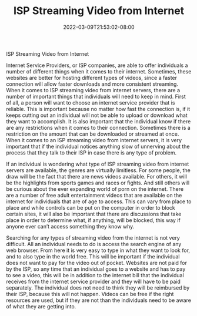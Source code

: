 ﻿---
title: "ISP Streaming Video from Internet"
date: 2022-03-09T21:53:02-08:00
description: "video streaming Tips for Web Success"
featured_image: "/images/video streaming.jpg"
tags: ["video streaming"]
---

ISP Streaming Video from Internet

Internet Service Providers, or ISP companies, are able to offer individuals a number of different things when it comes to their internet.  Sometimes, these websites are better for hosting different types of videos, since a faster connection will allow faster downloads and more consistent streaming.  When it comes to ISP streaming video from internet servers, there are a number of important things that individuals will need to keep in mind.  First of all, a person will want to choose an internet service provider that is reliable.  This is important because no matter how fast the connection is, if it keeps cutting out an individual will not be able to upload or download what they want to accomplish.  It is also important that the individual know if there are any restrictions when it comes to their connection.  Sometimes there is a restriction on the amount that can be downloaded or streamed at once.  When it comes to an ISP streaming video from internet servers, it is very important that if the individual notices anything slow of unnerving about the process that they talk to their ISP in case there is any type of problem.

If an individual is wondering what type of ISP streaming video from internet servers are available, the genres are virtually limitless.  For some people, the draw will be the fact that there are news videos available.  For others, it will be the highlights from sports games and races or fights.  And still others will be curious about the ever expanding world of porn on the internet.  There are a number of free adult entertainment videos that are available on the internet for individuals that are of age to access.  This can vary from place to place and while controls can be put on the computer in order to block certain sites, it will also be important that there are discussions that take place in order to determine what, if anything, will be blocked, this way if anyone ever can’t access something they know why.

Searching for any types of streaming video from the internet is not very difficult.  All an individual needs to do is access the search engine of any web browser.  From here it is very easy to type in what they want to look for, and to also type in the world free.  This will be important if the individual does not want to pay for the video out of pocket.  Websites are not paid for by the ISP, so any time that an individual goes to a website and has to pay to see a video, this will be in addition to the internet bill that the individual receives from the internet service provider and they will have to be paid separately.  The individual does not need to think they will be reimbursed by their ISP, because this will not happen.  Videos can be free if the right resources are used, but if they are not than the individuals need to be aware of what they are getting into.

